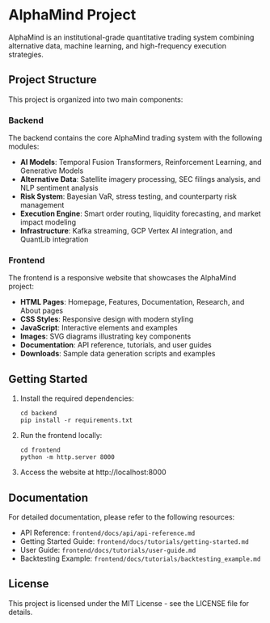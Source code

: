 # AlphaMind Project

AlphaMind is an institutional-grade quantitative trading system combining alternative data, machine learning, and high-frequency execution strategies.

## Project Structure

This project is organized into two main components:

### Backend

The backend contains the core AlphaMind trading system with the following modules:

- **AI Models**: Temporal Fusion Transformers, Reinforcement Learning, and Generative Models
- **Alternative Data**: Satellite imagery processing, SEC filings analysis, and NLP sentiment analysis
- **Risk System**: Bayesian VaR, stress testing, and counterparty risk management
- **Execution Engine**: Smart order routing, liquidity forecasting, and market impact modeling
- **Infrastructure**: Kafka streaming, GCP Vertex AI integration, and QuantLib integration

### Frontend

The frontend is a responsive website that showcases the AlphaMind project:

- **HTML Pages**: Homepage, Features, Documentation, Research, and About pages
- **CSS Styles**: Responsive design with modern styling
- **JavaScript**: Interactive elements and examples
- **Images**: SVG diagrams illustrating key components
- **Documentation**: API reference, tutorials, and user guides
- **Downloads**: Sample data generation scripts and examples

## Getting Started

1. Install the required dependencies:
   ```
   cd backend
   pip install -r requirements.txt
   ```

2. Run the frontend locally:
   ```
   cd frontend
   python -m http.server 8000
   ```

3. Access the website at http://localhost:8000

## Documentation

For detailed documentation, please refer to the following resources:

- API Reference: `frontend/docs/api/api-reference.md`
- Getting Started Guide: `frontend/docs/tutorials/getting-started.md`
- User Guide: `frontend/docs/tutorials/user-guide.md`
- Backtesting Example: `frontend/docs/tutorials/backtesting_example.md`

## License

This project is licensed under the MIT License - see the LICENSE file for details.

